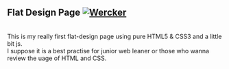  **Flat Design Page**     [![Wercker](https://img.shields.io/wercker/ci/wercker/docs.svg?maxAge=2592000)]() 
----------
<br>
This is my really first flat-design page using pure HTML5 & CSS3 and a little bit js. <br>
I suppose it is a best practise for junior web leaner or those who wanna review the uage of HTML and CSS.



